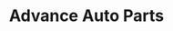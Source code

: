 ---
title: "Advance Auto Parts"
url: /aurora/advance-auto-parts-east-colfax-avenue-2/
shop: car parts
---